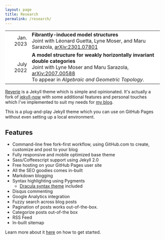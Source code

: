 ```yaml
---
layout: page
title: Research
permalink: /research/
---
```



<style>
  .no-border, .no-border td, .no-border th {
    border: none;
      background-color: white;
  }
  table {
   border-collapse: collapse;
}

table tr, table td, table th {
   border: none;
}
</style>
<style>
.right-justify {
  text-align: right;
}
</style>

<table class="no-border">
  <tr>
    <td class="right-justify">Jan. 2023</td>
    <td><b>Fibrantly-induced model structures</b><br>
    Joint with Léonard Guetta, Lyne Moser, and Maru Sarazola, <a href="https://arxiv.org/abs/2301.07801">arXiv:2301.07801</a>
    </td>
  </tr>
  <tr>
    <td class="right-justify">July 2022</td>
    <td><b>A model structure for weakly horizontally invariant double categories</b><br>
    Joint with Lyne Moser and Maru Sarazola, <a href="https://arxiv.org/abs/2007.00588">arXiv:2007.00588</a><br>
      To appear in <i>Algebraic and Geometric Topology</i>.</td>
  </tr>
</table>

[Reverie](https://github.com/amitmerchant1990/reverie) is a Jekyll theme which is simple and opinionated. It's actually a fork of [jekyll-now](https://github.com/barryclark/jekyll-now) with some additional features and personal touches which I've implemented to suit my needs for [my blog](https://www.amitmerchant.com).

This is a plug-and-play Jekyll theme which you can use on GitHub Pages without even setting up a local environment.

## Features

- Command-line free fork-first workflow, using GitHub.com to create, customize and post to your blog
- Fully responsive and mobile optimized base theme
- Sass/Coffeescript support using Jekyll 2.0
- Free hosting on your GitHub Pages user site
- All the SEO goodies comes in-built
- Markdown blogging
- Syntax highlighting using Pygments
    - [Dracula syntax theme](https://draculatheme.com/) included
- Disqus commenting
- Google Analytics integration
- Fuzzy search across blog posts
- Pagination of posts works out-of-the-box.
- Categorize posts out-of-the box
- RSS Feed
- In-built sitemap

Learn more about it [here](https://github.com/amitmerchant1990/reverie) on how to get started.
